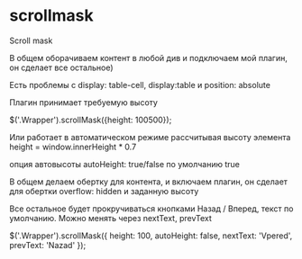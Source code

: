 # scrollmask
Scroll mask

В общем оборачиваем контент в любой див и подключаем мой плагин, он сделает все остальное)

Есть проблемы с display: table-cell, display:table и position: absolute

Плагин принимает требуемую высоту 

$('.Wrapper').scrollMask({height: 100500});

Или работает в автоматическом режиме рассчитывая высоту элемента height = window.innerHeight * 0.7 

опция автовысоты autoHeight: true/false по умолчанию true

В общем делаем обертку для контента, и включаем плагин, он сделает для обертки overflow: hidden и заданную высоту

Все остальное будет прокручиваться кнопками Назад / Вперед, текст по умолчанию. Можно менять через nextText, prevText

   $('.Wrapper').scrollMask({
      height: 100,
      autoHeight: false,
      nextText: 'Vpered',
      prevText: 'Nazad'
   });
